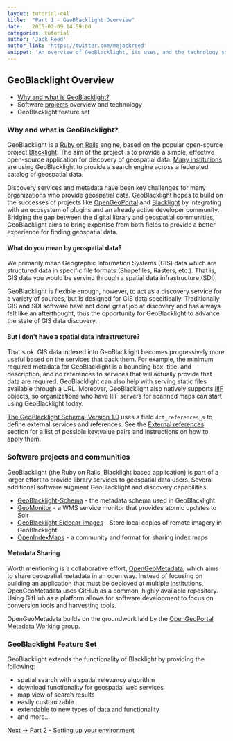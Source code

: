 ```yaml
---
layout: tutorial-c4l
title:  "Part 1 - GeoBlacklight Overview"
date:   2015-02-09 14:59:00
categories: tutorial
author: 'Jack Reed'
author_link: 'https://twitter.com/mejackreed'
snippet: 'An overview of GeoBlacklight, its uses, and the technology stack. Created as part of a tutorial series given in a GeoBlacklight Workshop'
---
```


## GeoBlacklight Overview
  - [Why and what is GeoBlacklight?](#why-and-what-is-geoblacklight?)
  - Software [projects][geoblacklightproject] overview and technology
  - GeoBlacklight feature set
  
### Why and what is GeoBlacklight?

GeoBlacklight is a [Ruby on Rails](http://rubyonrails.org) engine, based on the popular open-source project [Blacklight](http://projectblacklight.org/). The aim of the project is to provide a simple, effective open-source application for discovery of geospatial data. [Many institutions](/#showcase) are using GeoBlacklight to provide a search engine across a federated catalog of geospatial data.

Discovery services and metadata have been key challenges for many organizations who provide geospatial data. GeoBlacklight hopes to build on the successes of projects like [OpenGeoPortal](http://opengeoportal.org) and [Blacklight](http://projectblacklight.org/) by integrating with an ecosystem of plugins and an already active developer community. Bridging the gap between the digital library and geospatial communities, GeoBlacklight aims to bring expertise from both fields to provide a better experience for finding geospatial data.


#### What do you mean by geospatial data?

We primarily mean Geographic Information Systems (GIS) data which are structured data in specific file formats (Shapefiles, Rasters, etc.). That is, GIS data you would be serving through a spatial data infrastructure (SDI).

GeoBlacklight is flexible enough, however, to act as a discovery service for a variety of sources, but is designed for GIS data specifically.  Traditionally GIS and SDI software have not done great job at discovery and has always felt like an afterthought, thus the opportunity for GeoBlacklight to advance the state of GIS data discovery.

#### But I don't have a spatial data infrastructure?

That's ok. GIS data indexed into GeoBlacklight becomes progressively more useful based on the services that back them. For example, the minimum required metadata for GeoBlacklight is a bounding box, title, and description, and no references to services that will actually provide that data are required. GeoBlacklight can also help with serving static files available through a URL. Moreover, GeoBlacklight also natively supports [IIIF](http://iiif.io/) objects, so organizations who have IIIF servers for scanned maps can start using GeoBlacklight today.

[The GeoBlacklight Schema, Version 1.0](https://opengeometadata.org/docs/gbl-1.0) uses a field `dct_references_s` to define external services and references. See the [External references](https://opengeometadata.org/docs/gbl-1.0#references) section for a list of possible key:value pairs and instructions on how to apply them.

### Software projects and communities

GeoBlacklight (the Ruby on Rails, Blacklight based application) is part of a larger effort to provide library services to geospatial data users. Several additional software augment GeoBlacklight and discovery capabilities.

 - [GeoBlacklight-Schema](https://github.com/geoblacklight/geoblacklight/blob/master/schema/geoblacklight-schema.md) - the metadata schema used in GeoBlacklight
 - [GeoMonitor](https://github.com/geoblacklight/geo_monitor) - a WMS service monitor that provides atomic updates to Solr
 - [GeoBlacklight Sidecar Images](https://github.com/geoblacklight/geoblacklight_sidecar_images) -  Store local copies of remote imagery in GeoBlacklight
 - [OpenIndexMaps](https://openindexmaps.org/) - a community and format for sharing index maps
 

#### Metadata Sharing

Worth mentioning is a collaborative effort, [OpenGeoMetadata](https://github.com/OpenGeoMetadata), which aims to share geospatial metadata in an open way. Instead of focusing on building an application that must be deployed at multiple institutions, OpenGeoMetadata uses GitHub as a common, highly available repository. Using GitHub as a platform allows for software development to focus on conversion tools and harvesting tools.

OpenGeoMetadata builds on the groundwork laid by the [OpenGeoPortal Metadata Working group](http://opengeoportal.org/working-groups/metadata/).

### GeoBlacklight Feature Set

GeoBlacklight extends the functionality of Blacklight by providing the following:

 - spatial search with a spatial relevancy algorithm
 - download functionality for geospatial web services
 - map view of search results
 - easily customizable
 - extendable to new types of data and functionality
 - and more...
 
<div class='flash-notice'>
  <a href="{% post_url 2015-02-09-setting-up-your-environment %}">Next → Part 2 - Setting up your environment</a>
</div>

[geoblacklight]:        http://geoblacklight.org
[geoblacklightproject]: /projects/geoblacklight
[geoblacklightschema]:  https://github.com/geoblacklight/geoblacklight-schema

